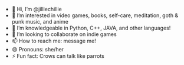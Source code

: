 - 👋 Hi, I’m @jilliechillie
- 👀 I’m interested in video games, books, self-care, meditation, goth & punk music, and anime
- 🌱 I’m knowledgeable in Python, C++, JAVA, and other languages!
- 💞️ I’m looking to collaborate on indie games
- 📫 How to reach me: message me!
- 😄 Pronouns: she/her
- ⚡ Fun fact: Crows can talk like parrots

<!---
jilliechillie/jilliechillie is a ✨ special ✨ repository because its `README.md` (this file) appears on your GitHub profile.
You can click the Preview link to take a look at your changes.
--->
